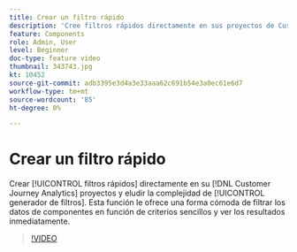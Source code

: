 ```yaml
---
title: Crear un filtro rápido
description: 'Cree filtros rápidos directamente en sus proyectos de Customer Journey Analytics y evite la complejidad del generador de filtros completo. Esta función le ofrece una forma cómoda de filtrar los datos de componentes en función de criterios sencillos y ver los resultados inmediatamente. '
feature: Components
role: Admin, User
level: Beginner
doc-type: feature video
thumbnail: 343743.jpg
kt: 10452
source-git-commit: adb3395e3d4a3e33aaa62c691b54e3a0ec61e6d7
workflow-type: tm+mt
source-wordcount: '85'
ht-degree: 0%

---
```



# Crear un filtro rápido

Crear [!UICONTROL filtros rápidos] directamente en su [!DNL Customer Journey Analytics] proyectos y eludir la complejidad de [!UICONTROL generador de filtros]. Esta función le ofrece una forma cómoda de filtrar los datos de componentes en función de criterios sencillos y ver los resultados inmediatamente.

>[!VIDEO](https://video.tv.adobe.com/v/343743/?quality=12&learn=on)
